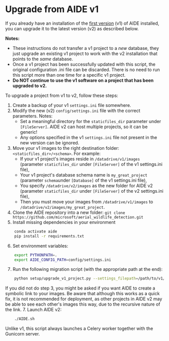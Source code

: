 # Upgrade from AIDE v1

If you already have an installation of the [first version](https://github.com/microsoft/aerial_wildlife_detection/tree/v1) (v1) of AIDE installed, you can upgrade it to the latest version (v2) as described below.

**Notes:**
* These instructions do not transfer a v1 project to a _new_ database, they just upgrade an existing v1 project to work with the v2 installation that points to the _same_ database.
* Once a v1 project has been successfully updated with this script, the original configuration .ini file can be discarded. There is no need to run this script more than one time for a specific v1 project.
* **Do NOT continue to use the v1 software on a project that has been upgraded to v2.**


To upgrade a project from v1 to v2, follow these steps:
1. Create a backup of your v1 `settings.ini` file somewhere.
2. Modify the new (v2) `config/settings.ini` file with the correct parameters.
   Notes:
    * Set a meaningful directory for the `staticfiles_dir` parameter under `[FileServer]`. AIDE v2 can host multiple projects, so it can be generic!
    * Any options specified in the v1 `settings.ini` file not present in the new version can be ignored. 
3. Move your v1 images to the right destination folder: `<staticfiles_dir>/<schema>`.
   For example:
    * If your v1 project's images reside in `/datadrive/v1/images` (parameter `staticfiles_dir` under `[FileServer]` of the v1 settings.ini file),
    * Your v1 project's database schema name is `my_great_project` (parameter `schema`under `[Database]` of the v1 settings.ini file),
    * You specify `/datadrive/v2/images` as the new folder for AIDE v2 (parameter `staticfiles_dir` under `[FileServer]` of the v2 settings.ini file),
    * Then you must move your images from `/datadrive/v1/images` to `/datadrive/v2/images/my_great_project`.
4. Clone the AIDE repository into a new folder:
`git clone https://github.com/microsoft/aerial_wildlife_detection.git`
5. Install missing dependencies in your environment
```bash
    conda activate aide
    pip install -r requirements.txt
```
6. Set environment variables:
```bash
    export PYTHONPATH=.
    export AIDE_CONFIG_PATH=config/settings.ini
```
7. Run the following migration script (with the appropriate path at the end):
```bash
    python setup/upgrade_v1_project.py --settings_filepath=/path/to/v1/settings.ini
```
If you did not do step 3, you might be asked if you want AIDE to create a symbolic link to your images. Be aware that although this works as a quick fix, it is not recommended for deployment, as other projects in AIDE v2 may be able to see each other's images this way, due to the recursive nature of the link.
7. Launch AIDE v2:
```bash
    ./AIDE.sh
```
Unlike v1, this script always launches a Celery worker together with the Gunicorn server.